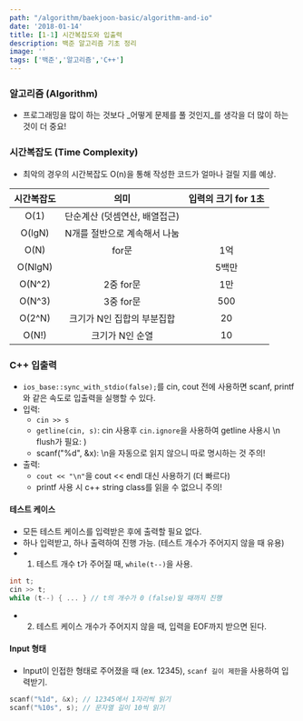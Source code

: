 ```yaml
---
path: "/algorithm/baekjoon-basic/algorithm-and-io"
date: '2018-01-14'
title: [1-1] 시간복잡도와 입출력
description: 백준 알고리즘 기초 정리
image: ''
tags: ['백준','알고리즘','C++']
---
```


### 알고리즘 (Algorithm)
- 프로그래밍을 많이 하는 것보다 _어떻게 문제를 풀 것인지_를 생각을 더 많이 하는 것이 더 중요!


### 시간복잡도 (Time Complexity)
- 최악의 경우의 시간복잡도 O(n)을 통해 작성한 코드가 얼마나 걸릴 지를 예상.

| 시간복잡도 | 의미 | 입력의 크기 for 1초 |
:----------:|:----:|:-----------------:|
| O(1) | 단순계산 (덧셈연산, 배열접근)|  |
| O(lgN) | N개를 절반으로 계속해서 나눔|  |
| O(N) | for문 | 1억 |
| O(NlgN) |  | 5백만 |
| O(N^2) | 2중 for문 | 1만 |
| O(N^3) | 3중 for문 | 500 |
| O(2^N) | 크기가 N인 집합의 부분집합 | 20 |
| O(N!) | 크기가 N인 순열 | 10 |


### C++ 입출력
- `ios_base::sync_with_stdio(false);`를 cin, cout 전에 사용하면 scanf, printf와 같은 속도로 입출력을 실행할 수 있다.
- 입력: 
    - `cin >> s`
    - `getline(cin, s)`: cin 사용후 `cin.ignore`을 사용하여 getline 사용시 \n flush가 필요: )
    - scanf("%d", &x): \n을 자동으로 읽지 않으니 따로 명시하는 것 주의!
- 출력:
    - `cout << "\n"`을 cout << endl 대신 사용하기 (더 빠르다)
    - printf 사용 시 c++ string class를 읽을 수 없으니 주의!

#### 테스트 케이스
- 모든 테스트 케이스를 입력받은 후에 출력할 필요 없다. 
- 하나 입력받고, 하나 출력하여 진행 가능. (테스트 개수가 주어지지 않을 때 유용)
- 1. 테스트 개수 t가 주어질 때, `while(t--)`을 사용.
```C++
int t;
cin >> t;
while (t--) { ... } // t의 개수가 0 (false)일 때까지 진행
```
- 2.  테스트 케이스 개수가 주어지지 않을 때, 입력을 EOF까지 받으면 된다.

#### Input 형태
- Input이 인접한 형태로 주어졌을 때 (ex. 12345), `scanf 길이 제한`을 사용하여 입력받기.
```C++
scanf("%1d", &x); // 12345에서 1자리씩 읽기
scanf("%10s", s); // 문자열 길이 10씩 읽기
```

